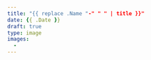 ```yaml
---
title: "{{ replace .Name "-" " " | title }}"
date: {{ .Date }}
draft: true
type: image
images:
  -
---
```


